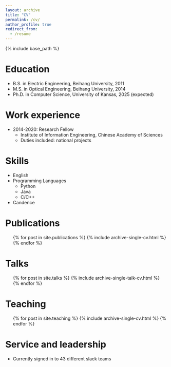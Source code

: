 ```yaml
---
layout: archive
title: "CV"
permalink: /cv/
author_profile: true
redirect_from:
  - /resume
---
```


{% include base_path %}

Education
======
* B.S. in Electric Engineering, Beihang University, 2011
* M.S. in Optical Engineering, Beihang University, 2014
* Ph.D. in Computer Science, University of Kansas, 2025 (expected)

Work experience
======
* 2014-2020: Research Fellow
  * Institute of Information Engineering, Chinese Academy of Sciences
  * Duties included: national projects
  
Skills
======
* English
* Programming Languages
  * Python
  * Java
  * C/C++
* Candence

Publications
======
  <ul>{% for post in site.publications %}
    {% include archive-single-cv.html %}
  {% endfor %}</ul>
  
Talks
======
  <ul>{% for post in site.talks %}
    {% include archive-single-talk-cv.html %}
  {% endfor %}</ul>
  
Teaching
======
  <ul>{% for post in site.teaching %}
    {% include archive-single-cv.html %}
  {% endfor %}</ul>
  
Service and leadership
======
* Currently signed in to 43 different slack teams
